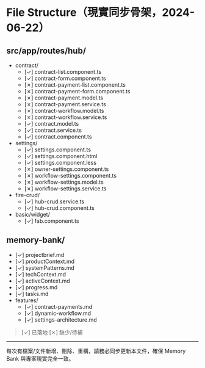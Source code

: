 # File Structure（現實同步骨架，2024-06-22）

## src/app/routes/hub/
- contract/
  - [✓] contract-list.component.ts
  - [✓] contract-form.component.ts
  - [✗] contract-payment-list.component.ts
  - [✗] contract-payment-form.component.ts
  - [✗] contract-payment.model.ts
  - [✗] contract-payment.service.ts
  - [✗] contract-workflow.model.ts
  - [✗] contract-workflow.service.ts
  - [✓] contract.model.ts
  - [✓] contract.service.ts
  - [✓] contract.component.ts
- settings/
  - [✓] settings.component.ts
  - [✓] settings.component.html
  - [✓] settings.component.less
  - [✗] owner-settings.component.ts
  - [✗] workflow-settings.component.ts
  - [✗] workflow-settings.model.ts
  - [✗] workflow-settings.service.ts
- fire-crud/
  - [✓] hub-crud.service.ts
  - [✓] hub-crud.component.ts
- basic/widget/
  - [✓] fab.component.ts

## memory-bank/
- [✓] projectbrief.md
- [✓] productContext.md
- [✓] systemPatterns.md
- [✓] techContext.md
- [✓] activeContext.md
- [✓] progress.md
- [✓] tasks.md
- features/
  - [✓] contract-payments.md
  - [✓] dynamic-workflow.md
  - [✓] settings-architecture.md

> [✓] 已落地  [✗] 缺少/待補

---

每次有檔案/文件新增、刪除、重構，請務必同步更新本文件，確保 Memory Bank 與專案現實完全一致。 
